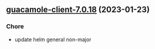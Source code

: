 

## [guacamole-client-7.0.18](https://github.com/truecharts/charts/compare/guacamole-client-7.0.17...guacamole-client-7.0.18) (2023-01-23)

### Chore

- update helm general non-major
  
  
